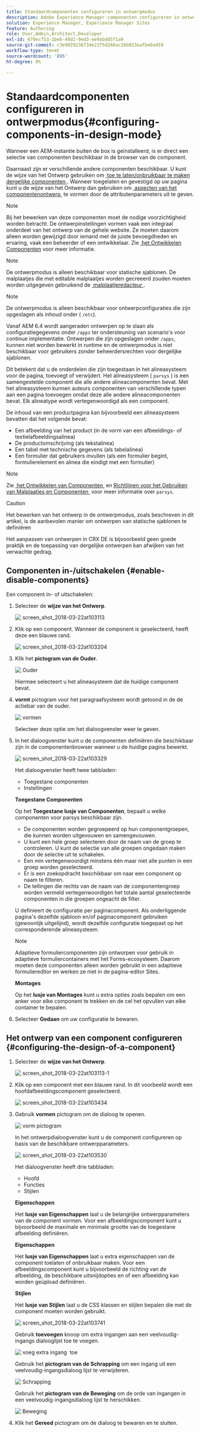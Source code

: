 ```yaml
---
title: Standaardcomponenten configureren in ontwerpmodus
description: Adobe Experience Manager-componenten configureren in ontwerpmodus.
solution: Experience Manager, Experience Manager Sites
feature: Authoring
role: User,Admin,Architect,Developer
exl-id: 679ec753-1beb-49d2-9ed3-ee9abdd5f1a9
source-git-commit: c3e9029236734e22f5d266ac26b923eafbe0a459
workflow-type: tm+mt
source-wordcount: '895'
ht-degree: 0%

---
```


# Standaardcomponenten configureren in ontwerpmodus{#configuring-components-in-design-mode}

Wanneer een AEM-instantie buiten de box is geïnstalleerd, is er direct een selectie van componenten beschikbaar in de browser van de component.

Daarnaast zijn er verschillende andere componenten beschikbaar. U kunt de wijze van het Ontwerp gebruiken om [&#x200B; toe te laten/onbruikbaar te maken dergelijke componenten &#x200B;](#enable-disable-components). Wanneer toegelaten en gevestigd op uw pagina kunt u de wijze van het Ontwerp dan gebruiken om [&#x200B; aspecten van het componentenontwerp &#x200B;](#configuring-the-design-of-a-component) te vormen door de attributenparameters uit te geven.

>[!NOTE]
>
>Bij het bewerken van deze componenten moet de nodige voorzichtigheid worden betracht. De ontwerpinstellingen vormen vaak een integraal onderdeel van het ontwerp van de gehele website. Ze moeten daarom alleen worden gewijzigd door iemand met de juiste bevoegdheden en ervaring, vaak een beheerder of een ontwikkelaar. Zie [&#x200B; het Ontwikkelen Componenten &#x200B;](/help/sites-developing/components.md) voor meer informatie.

>[!NOTE]
>
>De ontwerpmodus is alleen beschikbaar voor statische sjablonen. De malplaatjes die met editable malplaatjes worden gecreeerd zouden moeten worden uitgegeven gebruikend de [&#x200B; malplaatjeredacteur &#x200B;](/help/sites-authoring/templates.md).

>[!NOTE]
>
>De ontwerpmodus is alleen beschikbaar voor ontwerpconfiguraties die zijn opgeslagen als inhoud onder ( `/etc`).
>
>Vanaf AEM 6.4 wordt aangeraden ontwerpen op te slaan als configuratiegegevens onder `/apps` ter ondersteuning van scenario&#39;s voor continue implementatie. Ontwerpen die zijn opgeslagen onder `/apps`, kunnen niet worden bewerkt in runtime en de ontwerpmodus is niet beschikbaar voor gebruikers zonder beheerdersrechten voor dergelijke sjablonen.

Dit betekent dat u de onderdelen die zijn toegestaan in het alineasysteem voor de pagina, toevoegt of verwijdert. Het alineasysteem ( `parsys` ) is een samengestelde component die alle andere alineacomponenten bevat. Met het alineasysteem kunnen auteurs componenten van verschillende typen aan een pagina toevoegen omdat deze alle andere alineacomponenten bevat. Elk alineatype wordt vertegenwoordigd als een component.

De inhoud van een productpagina kan bijvoorbeeld een alineasysteem bevatten dat het volgende bevat:

* Een afbeelding van het product (in de vorm van een afbeeldings- of textielafbeeldingsalinea)
* De productomschrijving (als tekstalinea)
* Een tabel met technische gegevens (als tabelalinea)
* Een formulier dat gebruikers invullen (als een formulier begint, formulierelement en alinea die eindigt met een formulier)

>[!NOTE]
>
>Zie [&#x200B; het Ontwikkelen van Componenten &#x200B;](/help/sites-developing/components.md) en [&#x200B; Richtlijnen voor het Gebruiken van Malplaatjes en Componenten &#x200B;](/help/sites-developing/dev-guidelines-bestpractices.md#guidelines-for-using-templates-and-components) voor meer informatie over `parsys`.

>[!CAUTION]
>
>Het bewerken van het ontwerp in de ontwerpmodus, zoals beschreven in dit artikel, is de aanbevolen manier om ontwerpen van statische sjablonen te definiëren
>
>Het aanpassen van ontwerpen in CRX DE is bijvoorbeeld geen goede praktijk en de toepassing van dergelijke ontwerpen kan afwijken van het verwachte gedrag.

## Componenten in-/uitschakelen {#enable-disable-components}

Een component in- of uitschakelen:

1. Selecteer de **wijze van het Ontwerp**.

   ![&#x200B; screen_shot_2018-03-22at103113 &#x200B;](assets/screen_shot_2018-03-22at103113.png)

1. Klik op een component. Wanneer de component is geselecteerd, heeft deze een blauwe rand.

   ![&#x200B; screen_shot_2018-03-22at103204 &#x200B;](assets/screen_shot_2018-03-22at103204.png)

1. Klik het **pictogram van de Ouder**.

   ![&#x200B; Ouder &#x200B;](do-not-localize/screen_shot_2018-03-22at103204.png)

   Hiermee selecteert u het alineasysteem dat de huidige component bevat.

1. **vormt** pictogram voor het paragraafsysteem wordt getoond in de de actiebar van de ouder.

   ![&#x200B; vormen &#x200B;](do-not-localize/screen_shot_2018-03-22at103256.png)

   Selecteer deze optie om het dialoogvenster weer te geven.

1. In het dialoogvenster kunt u de componenten definiëren die beschikbaar zijn in de componentenbrowser wanneer u de huidige pagina bewerkt.

   ![&#x200B; screen_shot_2018-03-22at103329 &#x200B;](assets/screen_shot_2018-03-22at103329.png)

   Het dialoogvenster heeft twee tabbladen:

   * Toegestane componenten
   * Instellingen

   **Toegestane Componenten**

   Op het **Toegestane lusje van Componenten**, bepaalt u welke componenten voor parsys beschikbaar zijn.

   * De componenten worden gegroepeerd op hun componentgroepen, die kunnen worden uitgevouwen en samengevouwen.
   * U kunt een hele groep selecteren door de naam van de groep te controleren. U kunt de selectie van alle groepen ongedaan maken door de selectie uit te schakelen.
   * Een min vertegenwoordigt minstens één maar niet alle punten in een groep worden geselecteerd.
   * Er is een zoekopdracht beschikbaar om naar een component op naam te filteren.
   * De tellingen die rechts van de naam van de componentengroep worden vermeld vertegenwoordigen het totale aantal geselecteerde componenten in die groepen ongeacht de filter.

   U definieert de configuratie per paginacomponent. Als onderliggende pagina&#39;s dezelfde sjabloon en/of paginacomponent gebruiken (gewoonlijk uitgelijnd), wordt dezelfde configuratie toegepast op het corresponderende alineasysteem.

   >[!NOTE]
   >
   >Adaptieve formuliercomponenten zijn ontworpen voor gebruik in adaptieve formuliercontainers met het Forms-ecosysteem. Daarom moeten deze componenten alleen worden gebruikt in een adaptieve formuliereditor en werken ze niet in de pagina-editor Sites.

   **Montages**

   Op het **lusje van Montages** kunt u extra opties zoals bepalen om een anker voor elke component te trekken en de cel het opvullen van elke container te bepalen.

1. Selecteer **Gedaan** om uw configuratie te bewaren.

## Het ontwerp van een component configureren {#configuring-the-design-of-a-component}

1. Selecteer de **wijze van het Ontwerp**.

   ![&#x200B; screen_shot_2018-03-22at103113-1 &#x200B;](assets/screen_shot_2018-03-22at103113-1.png)

1. Klik op een component met een blauwe rand. In dit voorbeeld wordt een hoofdafbeeldingscomponent geselecteerd.

   ![&#x200B; screen_shot_2018-03-22at103434 &#x200B;](assets/screen_shot_2018-03-22at103434.png)

1. Gebruik **vormen** pictogram om de dialoog te openen.

   ![&#x200B; vorm pictogram &#x200B;](do-not-localize/screen_shot_2018-03-22at103256-1.png)

   In het ontwerpdialoogvenster kunt u de component configureren op basis van de beschikbare ontwerpparameters.

   ![&#x200B; screen_shot_2018-03-22at103530 &#x200B;](assets/screen_shot_2018-03-22at103530.png)

   Het dialoogvenster heeft drie tabbladen:

   * Hoofd
   * Functies
   * Stijlen

   **Eigenschappen**

   Het **lusje van Eigenschappen** laat u de belangrijke ontwerpparameters van de component vormen. Voor een afbeeldingscomponent kunt u bijvoorbeeld de maximale en minimale grootte van de toegestane afbeelding definiëren.

   **Eigenschappen**

   Het **lusje van Eigenschappen** laat u extra eigenschappen van de component toelaten of onbruikbaar maken. Voor een afbeeldingscomponent kunt u bijvoorbeeld de richting van de afbeelding, de beschikbare uitsnijdopties en of een afbeelding kan worden geüpload definiëren.

   **Stijlen**

   Het **lusje van Stijlen** laat u de CSS klassen en stijlen bepalen die met de component moeten worden gebruikt.

   ![&#x200B; screen_shot_2018-03-22at103741 &#x200B;](assets/screen_shot_2018-03-22at103741.png)

   Gebruik **toevoegen** knoop om extra ingangen aan een veelvoudig-ingangs dialooglijst toe te voegen.

   ![&#x200B; voeg extra ingang &#x200B;](assets/chlimage_1-94.png) toe

   Gebruik het **pictogram van de Schrapping** om een ingang uit een veelvoudig-ingangsdialoog lijst te verwijderen.

   ![&#x200B; Schrapping &#x200B;](do-not-localize/screen_shot_2018-03-22at103809.png)

   Gebruik het **pictogram van de Beweging** om de orde van ingangen in een veelvoudig-ingangsdialoog lijst te herschikken.

   ![&#x200B; Beweging &#x200B;](do-not-localize/screen_shot_2018-03-22at103816.png)

1. Klik het **Gereed** pictogram om de dialoog te bewaren en te sluiten.
